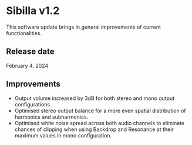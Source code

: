 # Sibilla v1.2

This software update brings in general improvements of current functionalities.

## Release date

February 4, 2024

## Improvements

* Output volume increased by 3dB for both stereo and mono output configurations.
* Optimised stereo output balance for a more even spatial distribution of harmonics and subharmonics.
* Optimised white noise spread across both audio channels to eliminate chances of clipping when using Backdrop and Resonance at their maximum values in mono configuration.